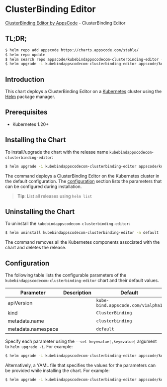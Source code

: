 # ClusterBinding Editor

[ClusterBinding Editor by AppsCode](https://appscode.com) - ClusterBinding Editor

## TL;DR;

```bash
$ helm repo add appscode https://charts.appscode.com/stable/
$ helm repo update
$ helm search repo appscode/kubebindappscodecom-clusterbinding-editor --version=v0.27.0
$ helm upgrade -i kubebindappscodecom-clusterbinding-editor appscode/kubebindappscodecom-clusterbinding-editor -n default --create-namespace --version=v0.27.0
```

## Introduction

This chart deploys a ClusterBinding Editor on a [Kubernetes](http://kubernetes.io) cluster using the [Helm](https://helm.sh) package manager.

## Prerequisites

- Kubernetes 1.20+

## Installing the Chart

To install/upgrade the chart with the release name `kubebindappscodecom-clusterbinding-editor`:

```bash
$ helm upgrade -i kubebindappscodecom-clusterbinding-editor appscode/kubebindappscodecom-clusterbinding-editor -n default --create-namespace --version=v0.27.0
```

The command deploys a ClusterBinding Editor on the Kubernetes cluster in the default configuration. The [configuration](#configuration) section lists the parameters that can be configured during installation.

> **Tip**: List all releases using `helm list`

## Uninstalling the Chart

To uninstall the `kubebindappscodecom-clusterbinding-editor`:

```bash
$ helm uninstall kubebindappscodecom-clusterbinding-editor -n default
```

The command removes all the Kubernetes components associated with the chart and deletes the release.

## Configuration

The following table lists the configurable parameters of the `kubebindappscodecom-clusterbinding-editor` chart and their default values.

|     Parameter      | Description |                   Default                    |
|--------------------|-------------|----------------------------------------------|
| apiVersion         |             | <code>kube-bind.appscode.com/v1alpha1</code> |
| kind               |             | <code>ClusterBinding</code>                  |
| metadata.name      |             | <code>clusterbinding</code>                  |
| metadata.namespace |             | <code>default</code>                         |


Specify each parameter using the `--set key=value[,key=value]` argument to `helm upgrade -i`. For example:

```bash
$ helm upgrade -i kubebindappscodecom-clusterbinding-editor appscode/kubebindappscodecom-clusterbinding-editor -n default --create-namespace --version=v0.27.0 --set apiVersion=kube-bind.appscode.com/v1alpha1
```

Alternatively, a YAML file that specifies the values for the parameters can be provided while
installing the chart. For example:

```bash
$ helm upgrade -i kubebindappscodecom-clusterbinding-editor appscode/kubebindappscodecom-clusterbinding-editor -n default --create-namespace --version=v0.27.0 --values values.yaml
```

